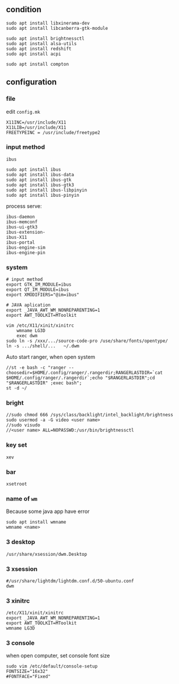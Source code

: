 ##  condition
```shell
sudo apt install libxinerama-dev
sudo apt install libcanberra-gtk-module

sudo apt install brightnessctl
sudo apt install alsa-utils
sudo apt install redshift
sudo apt install acpi

sudo apt install compton
```

##  configuration
###   file
edit `config.mk` 
```shell
X11INC=/usr/include/X11
X11LIB=/usr/include/X11
FREETYPEINC = /usr/include/freetype2
```

###   input method
`ibus` 
```shell
sudo apt install ibus
sudo apt install ibus-data
sudo apt install ibus-gtk
sudo apt install ibus-gtk3
sudo apt install ibus-libpinyin
sudo apt install ibus-pinyin
```
process serve:
```shell
ibus-daemon
ibus-memconf
ibus-ui-gtk3
ibus-extension-
ibus-X11
ibus-portal
ibus-engine-sim
ibus-engine-pin
```

###   system
```shell
# input method
export GTK_IM_MODULE=ibus
export QT_IM_MODULE=ibus
export XMODIFIERS="@im=ibus"

# JAVA aplication
export _JAVA_AWT_WM_NONREPARENTING=1
export AWT_TOOLKIT=MToolkit
```

```shell
vim /etc/X11/xinit/xinitrc
	wmname LG3D
	exec dwm
sudo ln -s /xxx/.../source-code-pro /use/share/fonts/opentype/
ln -s .../shell/...   ~/.dwm
```

Auto start ranger, when open system
```shell
//st -e bash -c "ranger --choosedir=$HOME/.config/ranger/.rangerdir;RANGERLASTDIR=`cat $HOME/.config/ranger/.rangerdir`;echo "$RANGERLASTDIR";cd "$RANGERLASTDIR" ;exec bash";
st -d ~/  
```

###   bright
```shell
//sudo chmod 666 /sys/class/backlight/intel_backlight/brightness
sudo usermod -a -G video <user name>
//sudo visudo
//<user name> ALL=NOPASSWD:/usr/bin/brightnessctl
```

###   key set
```shell
xev
```

###   bar
```shell
xsetroot
```

###   name of `wm` 
Because some java app have error
```shell
sudo apt install wmname
wmname <name>
```

### 3  desktop
```shell
/usr/share/xsession/dwm.Desktop
```

### 3  xsession
```shell
#/usr/share/lightdm/lightdm.conf.d/50-ubuntu.conf
dwm
```

### 3  xinitrc
```shell
/etc/X11/xinit/xinitrc
export _JAVA_AWT_WM_NONREPARENTING=1
export AWT_TOOLKIT=MToolkit
wmname LG3D
```



### 3  console
when open computer, set console font size
```shell
sudo vim /etc/default/console-setup
FONTSIZE="16x32"
#FONTFACE="Fixed"
```





